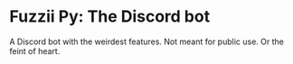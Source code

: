 # Fuzzii Py: The Discord bot
A Discord bot with the weirdest features. Not meant for public use. Or the feint of heart.
